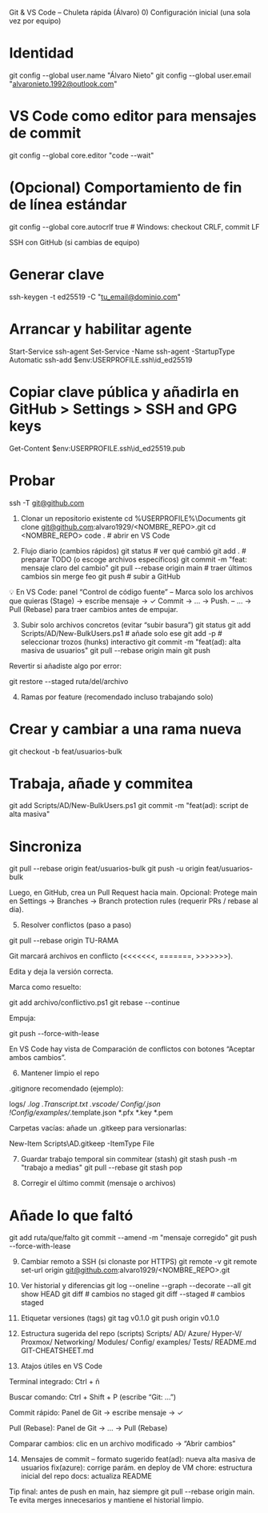 Git & VS Code – Chuleta rápida (Álvaro)
0) Configuración inicial (una sola vez por equipo)
# Identidad
git config --global user.name "Álvaro Nieto"
git config --global user.email "alvaronieto.1992@outlook.com"

# VS Code como editor para mensajes de commit
git config --global core.editor "code --wait"

# (Opcional) Comportamiento de fin de línea estándar
git config --global core.autocrlf true   # Windows: checkout CRLF, commit LF

SSH con GitHub (si cambias de equipo)
# Generar clave
ssh-keygen -t ed25519 -C "tu_email@dominio.com"

# Arrancar y habilitar agente
Start-Service ssh-agent
Set-Service -Name ssh-agent -StartupType Automatic
ssh-add $env:USERPROFILE\.ssh\id_ed25519

# Copiar clave pública y añadirla en GitHub > Settings > SSH and GPG keys
Get-Content $env:USERPROFILE\.ssh\id_ed25519.pub

# Probar
ssh -T git@github.com

1) Clonar un repositorio existente
cd %USERPROFILE%\Documents
git clone git@github.com:alvaro1929/<NOMBRE_REPO>.git
cd <NOMBRE_REPO>
code .   # abrir en VS Code

2) Flujo diario (cambios rápidos)
git status                       # ver qué cambió
git add .                        # preparar TODO (o escoge archivos específicos)
git commit -m "feat: mensaje claro del cambio"
git pull --rebase origin main    # traer últimos cambios sin merge feo
git push                         # subir a GitHub


💡 En VS Code: panel “Control de código fuente”
– Marca solo los archivos que quieras (Stage) → escribe mensaje → ✓ Commit → … → Push.
– … → Pull (Rebase) para traer cambios antes de empujar.

3) Subir solo archivos concretos (evitar “subir basura”)
git status
git add Scripts/AD/New-BulkUsers.ps1        # añade solo ese
git add -p                                  # seleccionar trozos (hunks) interactivo
git commit -m "feat(ad): alta masiva de usuarios"
git pull --rebase origin main
git push


Revertir si añadiste algo por error:

git restore --staged ruta/del/archivo

4) Ramas por feature (recomendado incluso trabajando solo)
# Crear y cambiar a una rama nueva
git checkout -b feat/usuarios-bulk

# Trabaja, añade y commitea
git add Scripts/AD/New-BulkUsers.ps1
git commit -m "feat(ad): script de alta masiva"

# Sincroniza
git pull --rebase origin feat/usuarios-bulk
git push -u origin feat/usuarios-bulk


Luego, en GitHub, crea un Pull Request hacia main.
Opcional: Protege main en Settings → Branches → Branch protection rules (requerir PRs / rebase al día).

5) Resolver conflictos (paso a paso)

git pull --rebase origin TU-RAMA

Git marcará archivos en conflicto (<<<<<<<, =======, >>>>>>>).

Edita y deja la versión correcta.

Marca como resuelto:

git add archivo/conflictivo.ps1
git rebase --continue


Empuja:

git push --force-with-lease


En VS Code hay vista de Comparación de conflictos con botones “Aceptar ambos cambios”.

6) Mantener limpio el repo

.gitignore recomendado (ejemplo):

logs/
*.log
*.Transcript.txt
.vscode/
Config/*.json
!Config/examples/*.template.json
*.pfx
*.key
*.pem


Carpetas vacías: añade un .gitkeep para versionarlas:

New-Item Scripts\AD\.gitkeep -ItemType File

7) Guardar trabajo temporal sin commitear (stash)
git stash push -m "trabajo a medias"
git pull --rebase
git stash pop

8) Corregir el último commit (mensaje o archivos)
# Añade lo que faltó
git add ruta/que/falto
git commit --amend -m "mensaje corregido"
git push --force-with-lease

9) Cambiar remoto a SSH (si clonaste por HTTPS)
git remote -v
git remote set-url origin git@github.com:alvaro1929/<NOMBRE_REPO>.git

10) Ver historial y diferencias
git log --oneline --graph --decorate --all
git show HEAD
git diff                          # cambios no staged
git diff --staged                 # cambios staged

11) Etiquetar versiones (tags)
git tag v0.1.0
git push origin v0.1.0

12) Estructura sugerida del repo (scripts)
Scripts/
  AD/
  Azure/
  Hyper-V/
  Proxmox/
  Networking/
Modules/
Config/
  examples/
Tests/
README.md
GIT-CHEATSHEET.md

13) Atajos útiles en VS Code

Terminal integrado: Ctrl + ñ

Buscar comando: Ctrl + Shift + P (escribe “Git: …”)

Commit rápido: Panel de Git → escribe mensaje → ✓

Pull (Rebase): Panel de Git → … → Pull (Rebase)

Comparar cambios: clic en un archivo modificado → “Abrir cambios”

14) Mensajes de commit – formato sugerido
feat(ad): nueva alta masiva de usuarios
fix(azure): corrige parám. en deploy de VM
chore: estructura inicial del repo
docs: actualiza README


Tip final: antes de push en main, haz siempre git pull --rebase origin main.
Te evita merges innecesarios y mantiene el historial limpio.